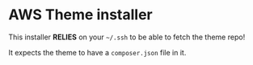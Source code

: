 # AWS Theme installer

This installer __RELIES__ on your `~/.ssh` to be able to fetch the theme repo!

It expects the theme to have a `composer.json` file in it.
